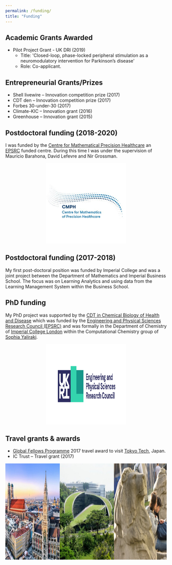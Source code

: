 ```yaml
---
permalink: /funding/
title: "Funding"
---
```



## Academic Grants Awarded

- Pilot Project Grant - UK DRI (2019)
    - Title: 'Closed-loop, phase-locked peripheral stimulation as a neuromodulatory intervention for Parkinson’s disease'
    - Role: Co-applicant.


## Entrepreneurial Grants/Prizes

- Shell livewire – Innovation competition prize (2017)
- CDT den – Innovation competition prize (2017)
- Forbes 30-under-30 (2017)
- Climate-KIC – Innovation grant (2016)
- Greenhouse – Innovation grant (2015) 


## Postdoctoral funding (2018-2020)

I was funded by the [Centre for Mathematical Precision Healthcare](https://www.imperial.ac.uk/mathematics-precision-healthcare) an [EPSRC](https://epsrc.ukri.org/) funded centre. During this time I was under the supervision of Mauricio Barahona, David Lefevre and Nir Grossman.

<p align="center">
  <img src="/images/funding/cmph.jpg" height="250px" width="250px" />
</p>


## Postdoctoral funding (2017-2018)

My first post-doctoral position was funded by Imperial College and was a joint project between the Department of Mathematics and Imperial Business School. The focus was on Learning Analytics and using data from the Learning Management System within the Business School.


## PhD funding

My PhD project was supported by the [CDT in Chemical Biology of Health and Disease](https://www.imperial.ac.uk/chemical-biology/cdt/) which was funded by the [Engineering and Physical Sciences Research Council (EPSRC)](https://epsrc.ukri.org/) and was formally in the Department of Chemistry of [Imperial College London](https://www.imperial.ac.uk/) within the Computational Chemistry group of [Sophia Yaliraki](https://scholar.google.com/citations?user=RGH5t94AAAAJ&hl=en&oi=sra).

<p align="center">
  <img src="/images/funding/epsrc.jpeg" height="250px" width="250px" />
</p>


## Travel grants & awards

- [Global Fellows Programme](https://www.imperial.ac.uk/study/pg/graduate-school/global-fellows-programme/) 2017 travel award to visit [Tokyo Tech](https://www.titech.ac.jp/english/), Japan.
- IC Trust – Travel grant (2017)


<p align="center">
  <img src="/images/funding/global_fellows.jpg" height="300px" width="600px" />
</p>


